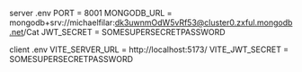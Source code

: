 server .env
PORT = 8001
MONGODB_URL = mongodb+srv://michaelfilar:dk3uwnmOdW5vRf53@cluster0.zxful.mongodb.net/Cat
JWT_SECRET = SOMESUPERSECRETPASSWORD

client .env
VITE_SERVER_URL = http://localhost:5173/
VITE_JWT_SECRET = SOMESUPERSECRETPASSWORD
